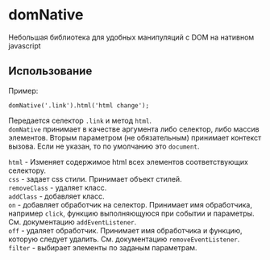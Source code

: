 # domNative

Небольшая библиотека для удобных манипуляций с DOM на нативном javascript

## Использование

Пример:
```
domNative('.link').html('html change');
```

Передается селектор `.link` и метод `html`.  
`domNative` принимает в качестве аргумента либо селектор, либо массив элементов. Вторым параметром (не обязательным) принимает контекст вызова. Если не указан, то по умолчанию это `document`.

`html` - Изменяет содержимое html всех элементов соответствующих селектору.  
`css` - задает css стили. Принимает объект стилей.  
`removeClass` - удаляет класс.  
`addClass` - добавляет класс.  
`on` - добавляет обработчик на селектор. Принимает имя обработчика, например `click`, функцию выполняющуюся при событии и параметры. См. документацию `addEventListener`.  
`off` - удаляет обработчик. Принимает имя обработчика и функцию, которую  следует удалить.  См. документацию `removeEventListener`.  
`filter` - выбирает элементы по заданым параметрам.


